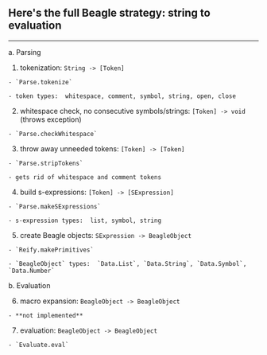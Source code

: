 ## Here's the full Beagle strategy: string to evaluation ##
------------------------


a. Parsing

  1. tokenization:  `String -> [Token]`

    - `Parse.tokenize`

    - token types:  whitespace, comment, symbol, string, open, close

  2. whitespace check, no consecutive symbols/strings:  `[Token] -> void` (throws exception)

    - `Parse.checkWhitespace`

  3. throw away unneeded tokens:  `[Token] -> [Token]`

    - `Parse.stripTokens`

    - gets rid of whitespace and comment tokens

  4. build s-expressions:  `[Token] -> [SExpression]`

    - `Parse.makeSExpressions`

    - s-expression types:  list, symbol, string

  5. create Beagle objects:  `SExpression -> BeagleObject`

    - `Reify.makePrimitives`

    - `BeagleObject` types:  `Data.List`, `Data.String`, `Data.Symbol`, `Data.Number`


b. Evaluation

  6. macro expansion:  `BeagleObject -> BeagleObject`

    - **not implemented**

  7. evaluation:  `BeagleObject -> BeagleObject`

    - `Evaluate.eval`
